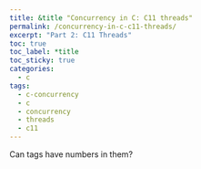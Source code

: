 ```yaml
---
title: &title "Concurrency in C: C11 threads"
permalink: /concurrency-in-c-c11-threads/
excerpt: "Part 2: C11 Threads"
toc: true
toc_label: *title
toc_sticky: true
categories:
  - c
tags:
  - c-concurrency
  - c
  - concurrency
  - threads
  - c11
---
```


Can tags have numbers in them?
